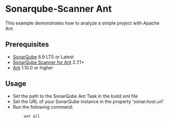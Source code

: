 # Sonarqube-Scanner Ant

This example demonstrates how to analyze a simple project with Apache Ant.

## Prerequisites

* [SonarQube](http://www.sonarqube.org/downloads/) 8.9 LTS or Latest
* [SonarQube Scanner for Ant](http://redirect.sonarsource.com/doc/ant-task.html) 2.7.1+
* [Ant](http://ant.apache.org/) 1.10.0 or higher

## Usage

* Set the path to the SonarQube Ant Task in the build.xml file
* Set the URL of your SonarQube instance in the property 'sonar.host.url'
* Run the following command:

```shell
        ant all
```
